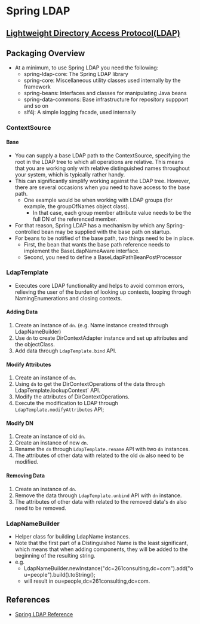 # Spring LDAP

## [Lightweight Directory Access Protocol(LDAP)](https://github.com/EddieChoCho/tech_notes/blob/master/Auth/LDAP.md)

## Packaging Overview
* At a minimum, to use Spring LDAP you need the following:
    * spring-ldap-core: The Spring LDAP library
    * spring-core: Miscellaneous utility classes used internally by the framework   
    * spring-beans: Interfaces and classes for manipulating Java beans
    * spring-data-commons: Base infrastructure for repository suppport and so on
    * slf4j: A simple logging facade, used internally

### ContextSource
#### Base
* You can supply a base LDAP path to the ContextSource, specifying the root in the LDAP tree to which all operations are relative. This means that you are working only with relative distinguished names throughout your system, which is typically rather handy.
* This can significantly simplify working against the LDAP tree. However, there are several occasions when you need to have access to the base path.
    *  One example would be when working with LDAP groups (for example, the groupOfNames object class). 
        * In that case, each group member attribute value needs to be the full DN of the referenced member.      
* For that reason, Spring LDAP has a mechanism by which any Spring-controlled bean may be supplied with the base path on startup. 
* For beans to be notified of the base path, two things need to be in place. 
    * First, the bean that wants the base path reference needs to implement the BaseLdapNameAware interface. 
    * Second, you need to define a BaseLdapPathBeanPostProcessor

### LdapTemplate
* Executes core LDAP functionality and helps to avoid common errors, relieving the user of the burden of looking up contexts, looping through NamingEnumerations and closing contexts.

#### Adding Data
1. Create an instance of `dn`. (e.g. Name instance created through LdapNameBuilder)
2. Use `dn` to create DirContextAdapter instance and set up attributes and the objectClass.
3. Add data through `LdapTemplate.bind` API. 

#### Modify Attributes
1. Create an instance of `dn`.
2. Using `dn` to get the DirContextOperations of the data through LdapTemplate.lookupContext` API.
3. Modify the attributes of DirContextOperations.
3. Execute the modification to LDAP through `LdapTemplate.modifyAttributes` API;

#### Modify DN
1. Create an instance of old `dn`.
2. Create an instance of new `dn`.
3. Rename the `dn` through `LdapTemplate.rename` API with two `dn` instances.
4. The attributes of other data with related to the old `dn` also need to be modified.

#### Removing Data
1. Create an instance of `dn`.
2. Remove the data through `LdapTemplate.unbind` API with `dn` instance.
3. The attributes of other data with related to the removed data's `dn` also need to be removed.

### LdapNameBuilder
* Helper class for building LdapName instances. 
* Note that the first part of a Distinguished Name is the least significant, which means that when adding components, they will be added to the beginning of the resulting string.
* e.g. 
    * LdapNameBuilder.newInstance("dc=261consulting,dc=com").add("ou=people").build().toString();
    * will result in ou=people,dc=261consulting,dc=com.
    
## References
* [Spring LDAP Reference](https://docs.spring.io/spring-ldap/docs/current/reference/)